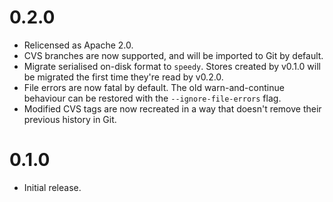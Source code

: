 # 0.2.0

* Relicensed as Apache 2.0.
* CVS branches are now supported, and will be imported to Git by default.
* Migrate serialised on-disk format to `speedy`. Stores created by v0.1.0 will be migrated the first time they're read by v0.2.0.
* File errors are now fatal by default. The old warn-and-continue behaviour can be restored with the `--ignore-file-errors` flag.
* Modified CVS tags are now recreated in a way that doesn't remove their previous history in Git.

# 0.1.0

* Initial release.
